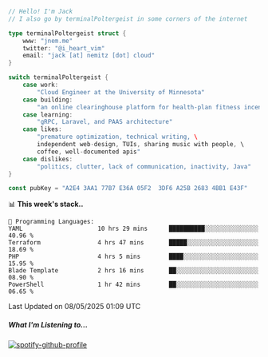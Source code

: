 ```go
// Hello! I'm Jack
// I also go by terminalPoltergeist in some corners of the internet

type terminalPoltergeist struct {
    www: "jnem.me"
    twitter: "@i_heart_vim"
    email: "jack [at] nemitz [dot] cloud"
}

switch terminalPoltergeist {
    case work:
        "Cloud Engineer at the University of Minnesota"
    case building:
        "an online clearinghouse platform for health-plan fitness incentive programs"
    case learning:
        "gRPC, Laravel, and PAAS architecture"
    case likes:
        "premature optimization, technical writing, \
        independent web-design, TUIs, sharing music with people, \
        coffee, well-documented apis"
    case dislikes:
        "politics, clutter, lack of communication, inactivity, Java"
}

const pubKey = "A2E4 3AA1 77B7 E36A 05F2  3DF6 A25B 2683 4BB1 E43F"
```

<!--START_SECTION:waka-->
📊 **This week's stack..** 

```text
💬 Programming Languages: 
YAML                     10 hrs 29 mins      ██████████░░░░░░░░░░░░░░░   40.96 % 
Terraform                4 hrs 47 mins       █████░░░░░░░░░░░░░░░░░░░░   18.69 % 
PHP                      4 hrs 5 mins        ████░░░░░░░░░░░░░░░░░░░░░   15.95 % 
Blade Template           2 hrs 16 mins       ██░░░░░░░░░░░░░░░░░░░░░░░   08.90 % 
PowerShell               1 hr 42 mins        ██░░░░░░░░░░░░░░░░░░░░░░░   06.65 % 
```


 Last Updated on 08/05/2025 01:09 UTC
<!--END_SECTION:waka-->

##### What I'm Listening to...

[![spotify-github-profile](https://jnem.me/listening-item?maxAge=2592000)](https://jnem.me/listening)
